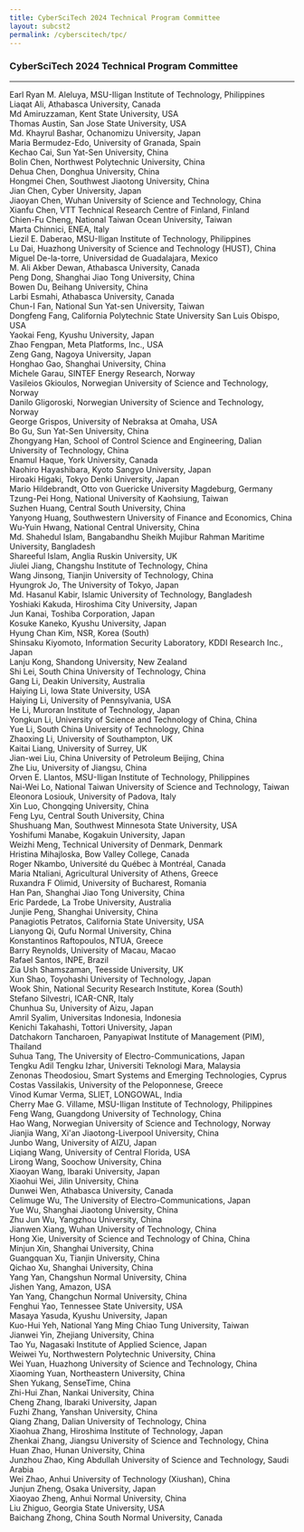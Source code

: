 ```yaml
---
title: CyberSciTech 2024 Technical Program Committee
layout: subcst2
permalink: /cyberscitech/tpc/
---
```


<h3>CyberSciTech 2024 Technical Program Committee</h3>
<hr/>
Earl Ryan M. Aleluya, MSU-Iligan Institute of Technology, Philippines<br>
Liaqat Ali, Athabasca University, Canada<br>
Md Amiruzzaman, Kent State University, USA<br>
Thomas Austin, San Jose State University, USA<br>
Md. Khayrul Bashar, Ochanomizu University, Japan<br>
Maria Bermudez-Edo, University of Granada, Spain<br>
Kechao Cai, Sun Yat-Sen University, China<br>
Bolin Chen, Northwest Polytechnic University, China<br>
Dehua Chen, Donghua University, China<br>
Hongmei Chen, Southwest Jiaotong University, China<br>
Jian Chen, Cyber University, Japan<br>
Jiaoyan Chen, Wuhan University of Science and Technology, China<br>
Xianfu Chen, VTT Technical Research Centre of Finland, Finland<br>
Chien-Fu Cheng, National Taiwan Ocean University, Taiwan<br>
Marta Chinnici, ENEA, Italy<br>
Liezil E. Daberao, MSU-Iligan Institute of Technology, Philippines<br>
Lu Dai, Huazhong University of Science and Technology (HUST), China<br>
Miguel De-la-torre, Universidad de Guadalajara, Mexico<br>
M. Ali Akber Dewan, Athabasca University, Canada<br>
Peng Dong, Shanghai Jiao Tong University, China<br>
Bowen Du, Beihang University, China<br>
Larbi Esmahi, Athabasca University, Canada<br>
Chun-I Fan, National Sun Yat-sen University, Taiwan<br>
Dongfeng Fang, California Polytechnic State University San Luis Obispo, USA<br>
Yaokai Feng, Kyushu University, Japan<br>
Zhao Fengpan, Meta Platforms,  Inc., USA<br>
Zeng Gang, Nagoya University, Japan<br>
Honghao Gao, Shanghai University, China<br>
Michele Garau, SINTEF Energy Research, Norway<br>
Vasileios Gkioulos, Norwegian University of Science and Technology, Norway<br>
Danilo Gligoroski, Norwegian University of Science and Technology, Norway<br>
George Grispos, University of Nebraksa at Omaha, USA<br>
Bo Gu, Sun Yat-Sen University, China<br>
Zhongyang Han, School of Control Science and Engineering,  Dalian University of Technology, China<br>
Enamul Haque, York University, Canada<br>
Naohiro Hayashibara, Kyoto Sangyo University, Japan<br>
Hiroaki Higaki, Tokyo Denki University, Japan<br>
Mario Hildebrandt, Otto von Guericke University Magdeburg, Germany<br>
Tzung-Pei Hong, National University of Kaohsiung, Taiwan<br>
Suzhen Huang, Central South University, China<br>
Yanyong Huang, Southwestern University of Finance and Economics, China<br>
Wu-Yuin Hwang, National Central University, China<br>
Md. Shahedul Islam, Bangabandhu Sheikh Mujibur Rahman Maritime University, Bangladesh<br>
Shareeful Islam, Anglia Ruskin University, UK<br>
Jiulei Jiang, Changshu Institute of Technology, China<br>
Wang Jinsong, Tianjin University of Technology, China<br>
Hyungrok Jo, The University of Tokyo, Japan<br>
Md. Hasanul Kabir, Islamic University of Technology, Bangladesh<br>
Yoshiaki Kakuda, Hiroshima City University, Japan<br>
Jun Kanai, Toshiba Corporation, Japan<br>
Kosuke Kaneko, Kyushu University, Japan<br>
Hyung Chan Kim, NSR, Korea (South)<br>
Shinsaku Kiyomoto, Information Security Laboratory,  KDDI Research Inc., Japan<br>
Lanju Kong, Shandong University, New Zealand<br>
Shi Lei, South China University of Technology, China<br>
Gang Li, Deakin University, Australia<br>
Haiying Li, Iowa State University, USA<br>
Haiying Li, University of Pennsylvania, USA<br>
He Li, Muroran Institute of Technology, Japan<br>
Yongkun Li, University of Science and Technology of China, China<br>
Yue Li, South China University of Technology, China<br>
Zhaoxing Li, University of Southampton, UK<br>
Kaitai Liang, University of Surrey, UK<br>
Jian-wei Liu, China University of Petroleum Beijing, China<br>
Zhe Liu, University of Jiangsu, China<br>
Orven E. Llantos, MSU-Iligan Institute of Technology, Philippines<br>
Nai-Wei Lo, National Taiwan University of Science and Technology, Taiwan<br>
Eleonora Losiouk, University of Padova, Italy<br>
Xin Luo, Chongqing University, China<br>
Feng Lyu, Central South University, China<br>
Shushuang Man, Southwest Minnesota State University, USA<br>
Yoshifumi Manabe, Kogakuin University, Japan<br>
Weizhi Meng, Technical University of Denmark, Denmark<br>
Hristina Mihajloska, Bow Valley College, Canada<br>
Roger Nkambo, Université du Québec à Montréal, Canada<br>
Maria Ntaliani, Agricultural University of Athens, Greece<br>
Ruxandra F Olimid, University of Bucharest, Romania<br>
Han Pan, Shanghai Jiao Tong University, China<br>
Eric Pardede, La Trobe University, Australia<br>
Junjie Peng, Shanghai University, China<br>
Panagiotis Petratos, California State University, USA<br>
Lianyong Qi, Qufu Normal University, China<br>
Konstantinos Raftopoulos, NTUA, Greece<br>
Barry Reynolds, University of Macau, Macao<br>
Rafael Santos, INPE, Brazil<br>
Zia Ush Shamszaman, Teesside University, UK<br>
Xun Shao, Toyohashi University of Technology, Japan<br>
Wook Shin, National Security Research Institute, Korea (South)<br>
Stefano Silvestri, ICAR-CNR, Italy<br>
Chunhua Su, University of Aizu, Japan<br>
Amril Syalim, Universitas Indonesia, Indonesia<br>
Kenichi Takahashi, Tottori University, Japan<br>
Datchakorn Tancharoen, Panyapiwat Institute of Management (PIM), Thailand<br>
Suhua Tang, The University of Electro-Communications, Japan<br>
Tengku Adil Tengku Izhar, Universiti Teknologi Mara, Malaysia<br>
Zenonas Theodosiou, Smart Systems and Emerging Technologies, Cyprus<br>
Costas Vassilakis, University of the Peloponnese, Greece<br>
Vinod Kumar Verma, SLIET,  LONGOWAL, India<br>
Cherry Mae G. Villame, MSU-Iligan Institute of Technology, Philippines<br>
Feng Wang, Guangdong University of Technology, China<br>
Hao Wang, Norwegian University of Science and Technology, Norway<br>
Jianjia Wang, Xi'an Jiaotong-Liverpool University, China<br>
Junbo Wang, University of AIZU, Japan<br>
Liqiang Wang, University of Central Florida, USA<br>
Lirong Wang, Soochow University, China<br>
Xiaoyan Wang, Ibaraki University, Japan<br>
Xiaohui Wei, Jilin University, China<br>
Dunwei Wen, Athabasca University, Canada<br>
Celimuge Wu, The University of Electro-Communications, Japan<br>
Yue Wu, Shanghai Jiaotong University, China<br>
Zhu Jun Wu, Yangzhou University, China<br>
Jianwen Xiang, Wuhan University of Technology, China<br>
Hong Xie, University of Science and Technology of China, China<br>
Minjun Xin, Shanghai University, China<br>
Guangquan Xu, Tianjin University, China<br>
Qichao Xu, Shanghai University, China<br>
Yang Yan, Changshun Normal University, China<br>
Jishen Yang, Amazon, USA<br>
Yan Yang, Changchun Normal University, China<br>
Fenghui Yao, Tennessee State University, USA<br>
Masaya Yasuda, Kyushu University, Japan<br>
Kuo-Hui Yeh, National Yang Ming Chiao Tung University, Taiwan<br>
Jianwei Yin, Zhejiang University, China<br>
Tao Yu, Nagasaki Institute of Applied Science, Japan<br>
Weiwei Yu, Northwestern Polytechnic University, China<br>
Wei Yuan, Huazhong University of Science and Technology, China<br>
Xiaoming Yuan, Northeastern University, China<br>
Shen Yukang, SenseTime, China<br>
Zhi-Hui Zhan, Nankai University, China<br>
Cheng Zhang, Ibaraki University, Japan<br>
Fuzhi Zhang, Yanshan University, China<br>
Qiang Zhang, Dalian University of Technology, China<br>
Xiaohua Zhang, Hiroshima Institute of Technology, Japan<br>
Zhenkai Zhang, Jiangsu University of Science and Technology, China<br>
Huan Zhao, Hunan University, China<br>
Junzhou Zhao, King Abdullah University of Science and Technology, Saudi Arabia<br>
Wei Zhao, Anhui University of Technology (Xiushan), China<br>
Junjun Zheng, Osaka University, Japan<br>
Xiaoyao Zheng, Anhui Normal University, China<br>
Liu Zhiguo, Georgia State University, USA<br>
Baichang Zhong, China South Normal University, Canada<br>

